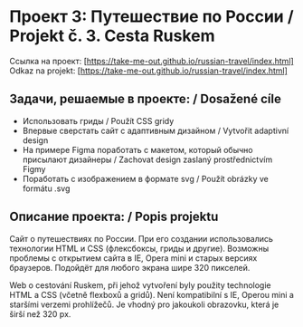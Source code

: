 # Проект 3: Путешествие по России / Projekt č. 3. Cesta Ruskem  

Ссылка на проект: [https://take-me-out.github.io/russian-travel/index.html]
Odkaz na projekt: [https://take-me-out.github.io/russian-travel/index.html]

## Задачи, решаемые в проекте: / Dosažené cíle

* Использовать гриды / Použít CSS gridy
* Впервые сверстать сайт с адаптивным дизайном / Vytvořit adaptivní design
* На примере Figma поработать с макетом, который обычно присылают дизайнеры / Zachovat design zaslaný prostřednictvím Figmy
* Поработать с изображением в формате svg / Použít obrázky ve formátu .svg

## Описание проекта: / Popis projektu
Сайт о путешествиях по России. При его создании использовались технологии HTML и CSS (флексбоксы, гриды и другие). Возможны проблемы с открытием сайта в IE, Opera mini и старых версиях браузеров.
Подойдёт для любого экрана шире 320 пикселей.

Web o cestování Ruskem, při jehož vytvoření byly použity technologie HTML a CSS (včetně flexboxů a gridů). Není kompatibilní s IE, Operou mini a staršími verzemi prohlížečů.
Je vhodný pro jakoukoli obrazovku, která je širší než 320 px.
